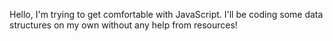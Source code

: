 Hello, I'm trying to get comfortable with JavaScript.
I'll be coding some data structures on my own without any help from resources!